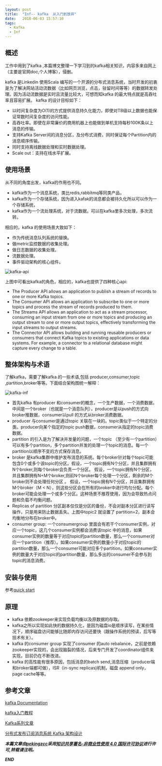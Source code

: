 ```yaml
---
layout: post
title:  "Inf-- kafka  从入门到放弃"
date:   2018-06-03 15:57:10
tags: 
  - Kafka
  - Inf
---
```



## 概述

工作中用到了kafka ,本篇博文整理一下学习到的kafka相关知识，内容多来自网上（主要是官网doc,个人博客），侵删。 

kafka 是Linkedin 使用Scala 编写的一个开源的分布式消息系统，当时开发的初衷是为了解决网站活动流数据（比如网页浏览，点击，驻留时间等等）的数据转发处理。因为活动流数据是实时且流量比较大，可想而知kafka 的最大特点就是高吞吐率且容易扩展。
kafka 的设计目标如下：

- 以时间复杂度为O(1)的方式提供消息持久化能力，即使对TB级以上数据也能保证常数时间复杂度的访问性能。
- 高吞吐率。即使在非常廉价的商用机器上也能做到单机支持每秒100K条以上消息的传输。
- 支持Kafka Server间的消息分区，及分布式消费，同时保证每个Partition内的消息顺序传输。
- 同时支持离线数据处理和实时数据处理。
- Scale out：支持在线水平扩展。

## 使用场景

从不同的角度出发，kafka的作用也不同。

- kafka作为一个消息系统，类比redis,rabbitmq等同类产品，
- kafka作为一个存储系统，因为进入kafak的消息都会被持久化所以可以作为一个存储系统，
- kafka作为一个流处理系统，对于流数据，可以在kafka里多次处理，多次流转。

相应的，kafka 的使用场景大致如下：

- 作为传统消息队列系统的替换。
- 做metric监控数据的收集处理。
- 做日志数据的收集处理。
- 流数据处理。
- 事件驱动架构的核心组件。 


![kafka-api](http://7xrnwq.com1.z0.glb.clouddn.com/2018-06-04kafka-api.png)

上图中可看出kafka的角色，相应的，kafka也提供了四种核心api:
- The Producer API allows an application to publish a stream of records to one or more Kafka topics.
- The Consumer API allows an application to subscribe to one or more topics and process the stream of records produced to them.
- The Streams API allows an application to act as a stream processor, consuming an input stream from one or more topics and producing an output stream to one or more output topics, effectively transforming the input streams to output streams.
- The Connector API allows building and running reusable producers or consumers that connect Kafka topics to existing applications or data systems. For example, a connector to a relational database might capture every change to a table.


## 整体架构与术语

了解kafka，需要了解kafka  的一些术语,包括 producer,consumer,topic ,partition,broker等等。下面结合架构图统一解释：

![kafka-inf](http://7xrnwq.com1.z0.glb.clouddn.com/2018-06-04-kafka-infra.png)

- 首先kafka 有producer 和consumer的概念，一个生产数据，一个消费数据，中间是一个broker（也就是一个消息队列），producer是以push的方式向broker推数据，consumer以pull 的方式从broker消费数据。
- producer 与consumer是通过topic 关联在一块的。topic类似于一个特定的分类。producer向某个指定的topic push数据，consumer从指定的topic消费数据。
- partition 的引入是为了解决并发量的问题，一个topic （至少有一个partition）可以有多个partition，多个partition并发的处理一个topic的消息。每一个partition以顺序不变的方式保存消息。
- broker  是kafka集群中维护发布消息的系统。每个broker针对每个topic可能包含0个或多个该topic的分区。假设，一个topic拥有N个分区，并且集群拥有N个broker,则每个broker会负责一个分区。 假设，一个topic拥有N个分区，并且集群拥有N+M个broker,则前N个broker每个处理一个分区，剩余的M个broker则不会处理任何分区 。 假设，一个topic拥有N个分区，并且集群拥有M个broker（M < N），则这些分区会在所有的broker中进行均匀分配。每个broker可能会处理一个或多个分区。这种场景不推荐使用，因为会导致热点问题和负载不均衡问题。
- Replicas of partition 分区副本仅仅是分区的备份，不会对副本分区进行读写操作，只是用来防止数据丢失。上图中topic2 就设置了 partition=2，副本会均衡地分布在broker中。
- consumer group: 一个consumergroup 里面会有若干个consumer实例，对应一个topic，这几个consumer实例都会消费该topic 中的消息，如果consumer实例的数量等于对应topic的partition数量，那么一个consumer对应一个partition（推荐）。如果consumer实例的数量小于对应topic的partition数量，那么一个consumer可能对应多个partition。如果consumer实例的数量大于对应topic的partition数量，那么多出的consumer不会参与到topic的消息消费。



## 安装与使用

参考[quick start](https://kafka.apache.org/quickstart)


## 原理

- kafka 依赖zookeeper来实现负载均衡以及原数据的存取。
- kafka之所以实现如此快的数据持久化，是因为磁盘io是顺序读写，在某些情况下，顺序磁盘访问能够比随即内存访问还要快（跟操作系统的预读，后写等技术有关）。
- kafka 的consumer group 实现了consumer 的auto rebalance，之前是依赖zookeeper实现的，会出现脑裂的情况，后来专门开发了coordinator组件来实现，目前仍在不断改进。
- kafka 的高性能有很多原因，包括消息的batch send,消息压缩（producer端和broker端都可做），ISR（in-sync replicas)机制，磁盘 append only，page cache等等。



## 参考文章

[kafka Documentation](https://kafka.apache.org/documentation/#uses_logs)

[kafka入门教程](https://leokongwq.github.io/2017/02/06/mq-kafka-tutorial.html#)

[Kafka系列文章](http://www.jasongj.com/2015/03/10/KafkaColumn1/)

[分布式发布订阅消息系统 Kafka 架构设计](https://www.oschina.net/translate/kafka-design)


***本篇文章由[pekingzcc](https://zhangchenchen.github.io/)采用[知识共享署名-非商业性使用 4.0 国际许可协议](https://creativecommons.org/licenses/by-nc-sa/4.0/)进行许可,转载请注明。***


 ***END***